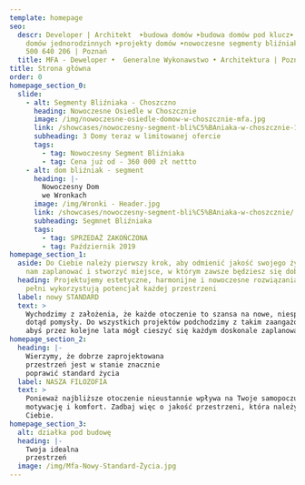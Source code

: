 ```yaml
---
template: homepage
seo:
  descr: Developer | Architekt  ➤budowa domów ➤budowa domów pod klucz➤ budowa
    domów jednorodzinnych ➤projekty domów ➤nowoczesne segmenty bliźniaka ☎ tel.
    500 640 206 | Poznań
  title: MFA - Deweloper •  Generalne Wykonawstwo • Architektura | Poznań
title: Strona główna
order: 0
homepage_section_0:
  slide:
    - alt: Segmenty Bliźniaka - Choszczno
      heading: Nowoczesne Osiedle w Choszcznie
      image: /img/nowoczesne-osiedle-domow-w-choszcznie-mfa.jpg
      link: /showcases/nowoczesny-segment-bli%C5%BAniaka-w-choszcznie-1/
      subheading: 3 Domy teraz w limitowanej ofercie
      tags:
        - tag: Nowoczesny Segment Bliźniaka
        - tag: Cena już od - 360 000 zł nettto
    - alt: dom bliźniak - segment
      heading: |-
        Nowoczesny Dom
        we Wronkach
      image: /img/Wronki - Header.jpg
      link: /showcases/nowoczesny-segment-bli%C5%BAniaka-w-choszcznie/
      subheading: Segmnet Bliźniaka
      tags:
        - tag: SPRZEDAŻ ZAKOŃCZONA
        - tag: Październik 2019
homepage_section_1:
  aside: Do Ciebie należy pierwszy krok, aby odmienić jakość swojego życia. Pozwól
    nam zaplanować i stworzyć miejsce, w którym zawsze będziesz się dobrze czuł.
  heading: Projektujemy estetyczne, harmonijne i nowoczesne rozwiązania, które w
    pełni wykorzystują potencjał każdej przestrzeni
  label: nowy STANDARD
  text: >
    Wychodzimy z założenia, że każde otoczenie to szansa na nowe, niespotykane
    dotąd pomysły. Do wszystkich projektów podchodzimy z takim zaangażowaniem,
    abyś przez kolejne lata mógł cieszyć się każdym doskonale zaplanowanym m2.
homepage_section_2:
  heading: |-
    Wierzymy, że dobrze zaprojektowana
    przestrzeń jest w stanie znacznie
    poprawić standard życia
  label: NASZA FILOZOFIA
  text: >
    Ponieważ najbliższe otoczenie nieustannie wpływa na Twoje samopoczucie,
    motywację i komfort. Zadbaj więc o jakość przestrzeni, która należy do
    Ciebie.
homepage_section_3:
  alt: działka pod budowę
  heading: |-
    Twoja idealna
    przestrzeń
  image: /img/Mfa-Nowy-Standard-Życia.jpg
---
```

